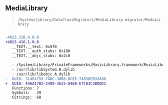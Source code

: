 ## MediaLibrary

> `/System/Library/DataClassMigrators/MediaLibrary.migrator/MediaLibrary`

```diff

-4023.310.4.0.0
+4023.410.1.0.0
   __TEXT.__text: 0x9f0
   __TEXT.__auth_stubs: 0x180
   __TEXT.__objc_stubs: 0x2c0

   - /System/Library/PrivateFrameworks/MusicLibrary.framework/MusicLibrary
   - /usr/lib/libSystem.B.dylib
   - /usr/lib/libobjc.A.dylib
-  UUID: 314E4759-7ABC-38B8-BCEE-74858EB32A9D
+  UUID: 446A17B3-3409-3625-84B8-E7C83C3BD0D3
   Functions: 7
   Symbols:   39
   CStrings:  68

```
